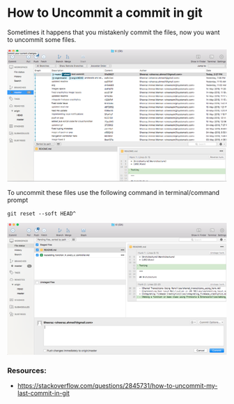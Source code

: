 # How to Uncommit a commit in git

Sometimes it happens that you mistakenly commit the files, now you want to uncommit some files. 

![alt text](images/mistake_commited.png "Commited By Mistake")

To uncommit these files use the following command in terminal/command prompt 

```git
git reset --soft HEAD^

```

![alt text](images/commit_reversed.png "Commit Reversed")

### Resources:
* https://stackoverflow.com/questions/2845731/how-to-uncommit-my-last-commit-in-git